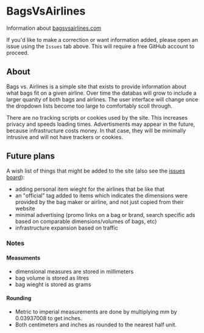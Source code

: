 # BagsVsAirlines
Information about [bagsvsairlines.com](https://bagsvsairlines.com)

If you'd like to make a correction or want information added, please open an issue using the `Issues` tab above. This will require a free GitHub account to proceed.

## About

Bags vs. Airlines is a simple site that exists to provide information about what bags fit on a given airline. Over time the databas will grow to include a larger quanity of both bags and airlines. The user interface will change once the dropdown lists become too large to comfortably scoll through.

There are no tracking scripts or cookies used by the site. This increases privacy and speeds loading times. Advertisments may appear in the future, because infrastructure costs money. In that case, they will be minimally intrusive and will not have trackers or cookies.

## Future plans

A wish list of things that might be added to the site (also see the [issues board](https://github.com/bagsvsairlines/BagsVsAirlines/labels/enhancement)):

- adding personal item wieght for the airlines that be like that
- an "official" tag added to items which indicates the dimensions were provided by the bag maker or airline, and not just copied from their website
- minimal advertising (promo links on a bag or brand, search specific ads based on comparable dimensions/volumes of bags, etc)
- infrastructure expansion based on traffic

### Notes

#### Measuments
- dimensional measures are stored in millimeters
- bag volume is stored as litres
- bag wieght is stored as grams

#### Rounding

- Metric to imperial measurements are done by multiplying mm by 0.03937008 to get inches.
- Both centimeters and inches as rounded to the nearest half unit.
